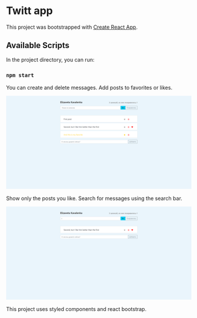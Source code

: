 # Twitt app

This project was bootstrapped with [Create React App](https://github.com/facebook/create-react-app).

## Available Scripts

In the project directory, you can run:

### `npm start`

You can create and delete messages.
Add posts to favorites or likes.

![Screen](TwittScreen1.png)

Show only the posts you like. Search for messages using the search bar.

![Screen](TwittScreen2.png)

This project uses styled components and react bootstrap.
